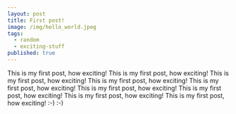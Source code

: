 ```yaml
---
layout: post
title: First post!
image: /img/hello_world.jpeg
tags:
  - random
  - exciting-stuff
published: true
---
```


This is my first post, how exciting! This is my first post, how exciting! This is my first post, how exciting! This is my first post, how exciting! This is my first post, how exciting! This is my first post, how exciting! This is my first post, how exciting! This is my first post, how exciting! This is my first post, how exciting! :-) :-)
